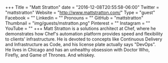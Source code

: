 +++
Title = "Matt Stratton"
date = "2016-12-08T20:55:58-06:00"
Twitter = "mattstratton"
Website = "http://www.mattstratton.com/"
Type = "guest"
Facebook = ""
Linkedin = ""
Pronouns = ""
GitHub = "mattstratton"
Thumbnail = "img/guests/mstratton.png"
Pinterest = ""
Instagram = ""
YouTube = ""
+++
Matt Stratton is a solutions architect at Chef, where he demonstrates how Chef&#39;s automation platform provides speed and flexibility to clients&#39; infrastructure. He is devoted to concepts like Continuous Delivery and Infrastructure as Code, and his license plate actually says &#34;DevOps&#34;. He lives in Chicago and has an unhealthy obsession with Doctor Who, Firefly, and Game of Thrones. And whiskey.

